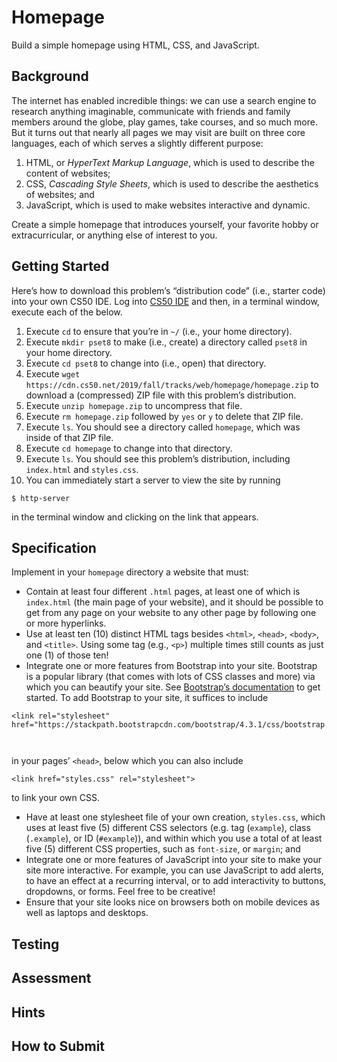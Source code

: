 # Homepage

Build a simple homepage using HTML, CSS, and JavaScript.

## Background

The internet has enabled incredible things: we can use a search engine to research anything imaginable, communicate with friends and family members around the globe, play games, take courses, and so much more. But it turns out that nearly all pages we may visit are built on three core languages, each of which serves a slightly different purpose:

1. HTML, or <em>HyperText Markup Language</em>, which is used to describe the content of websites;
1. CSS, <em>Cascading Style Sheets</em>, which is used to describe the aesthetics of websites; and
1. JavaScript, which is used to make websites interactive and dynamic.

Create a simple homepage that introduces yourself, your favorite hobby or extracurricular, or anything else of interest to you.

## Getting Started

<p>Here’s how to download this problem’s “distribution code” (i.e., starter code) into your own CS50 IDE. Log into <a href="https://ide.cs50.io/">CS50 IDE</a> and then, in a terminal window, execute each of the below.</p>

<ol>
  <li>Execute <code class="language-plaintext highlighter-rouge">cd</code> to ensure that you’re in <code class="language-plaintext highlighter-rouge">~/</code> (i.e., your home directory).</li>
  <li>Execute <code class="language-plaintext highlighter-rouge">mkdir pset8</code> to make (i.e., create) a directory called <code class="language-plaintext highlighter-rouge">pset8</code> in your home directory.</li>
  <li>Execute <code class="language-plaintext highlighter-rouge">cd pset8</code> to change into (i.e., open) that directory.</li>
  <li>Execute <code class="language-plaintext highlighter-rouge">wget https://cdn.cs50.net/2019/fall/tracks/web/homepage/homepage.zip</code> to download a (compressed) ZIP file with this problem’s distribution.</li>
  <li>Execute <code class="language-plaintext highlighter-rouge">unzip homepage.zip</code> to uncompress that file.</li>
  <li>Execute <code class="language-plaintext highlighter-rouge">rm homepage.zip</code> followed by <code class="language-plaintext highlighter-rouge">yes</code> or <code class="language-plaintext highlighter-rouge">y</code> to delete that ZIP file.</li>
  <li>Execute <code class="language-plaintext highlighter-rouge">ls</code>. You should see a directory called <code class="language-plaintext highlighter-rouge">homepage</code>, which was inside of that ZIP file.</li>
  <li>Execute <code class="language-plaintext highlighter-rouge">cd homepage</code> to change into that directory.</li>
  <li>Execute <code class="language-plaintext highlighter-rouge">ls</code>. You should see this problem’s distribution, including <code class="language-plaintext highlighter-rouge">index.html</code> and <code class="language-plaintext highlighter-rouge">styles.css</code>.</li>
  <li>You can immediately start a server to view the site by running</li>
</ol>

<div class="language-plaintext highlighter-rouge"><div class="highlight"><pre class="highlight"><code>$ http-server
</code></pre></div></div>

<p>in the terminal window and clicking on the link that appears.</p>

## Specification

<p>Implement in your <code class="language-plaintext highlighter-rouge">homepage</code> directory a website that must:</p>

<ul>
  <li data-marker="*">Contain at least four different <code class="language-plaintext highlighter-rouge">.html</code> pages, at least one of which is <code class="language-plaintext highlighter-rouge">index.html</code> (the main page of your website), and it should be possible to get from any page on your website to any other page by following one or more hyperlinks.</li>
  <li data-marker="*">Use at least ten (10) distinct HTML tags besides <code class="language-plaintext highlighter-rouge">&lt;html&gt;</code>, <code class="language-plaintext highlighter-rouge">&lt;head&gt;</code>, <code class="language-plaintext highlighter-rouge">&lt;body&gt;</code>, and <code class="language-plaintext highlighter-rouge">&lt;title&gt;</code>. Using some tag (e.g., <code class="language-plaintext highlighter-rouge">&lt;p&gt;</code>) multiple times still counts as just one (1) of those ten!</li>
  <li data-marker="*">Integrate one or more features from Bootstrap into your site. Bootstrap is a popular library (that comes with lots of CSS classes and more) via which you can beautify your site. See <a href="https://getbootstrap.com/docs/4.1/getting-started/introduction/">Bootstrap’s documentation</a> to get started. To add Bootstrap to your site, it suffices to include</li>
</ul>

<div class="language-html highlighter-rouge"><div class="highlight"><pre class="highlight"><code><span class="nt">&lt;link</span> <span class="na">rel=</span><span class="s">"stylesheet"</span> <span class="na">href=</span><span class="s">"https://stackpath.bootstrapcdn.com/bootstrap/4.3.1/css/bootstrap.min.css"</span><span class="nt">&gt;</span>

</code></pre></div></div>

<p>in your pages’ <code class="language-plaintext highlighter-rouge">&lt;head&gt;</code>, below which you can also include</p>

<div class="language-html highlighter-rouge"><div class="highlight"><pre class="highlight"><code><span class="nt">&lt;link</span> <span class="na">href=</span><span class="s">"styles.css"</span> <span class="na">rel=</span><span class="s">"stylesheet"</span><span class="nt">&gt;</span>
</code></pre></div></div>

<p>to link your own CSS.</p>
<ul>
  <li data-marker="*">Have at least one stylesheet file of your own creation, <code class="language-plaintext highlighter-rouge">styles.css</code>, which uses at least five (5) different CSS selectors (e.g. tag (<code class="language-plaintext highlighter-rouge">example</code>), class (<code class="language-plaintext highlighter-rouge">.example</code>), or ID (<code class="language-plaintext highlighter-rouge">#example</code>)), and within which you use a total of at least five (5) different CSS properties, such as <code class="language-plaintext highlighter-rouge">font-size</code>, or <code class="language-plaintext highlighter-rouge">margin</code>; and</li>
  <li data-marker="*">Integrate one or more features of JavaScript into your site to make your site more interactive. For example, you can use JavaScript to add alerts, to have an effect at a recurring interval, or to add interactivity to buttons, dropdowns, or forms. Feel free to be creative!</li>
  <li data-marker="*">Ensure that your site looks nice on browsers both on mobile devices as well as laptops and desktops.</li>
</ul>

## Testing


## Assessment


## Hints


## How to Submit